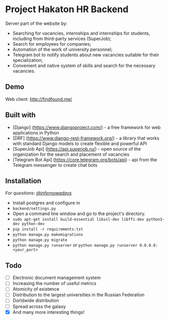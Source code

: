 # Project Hakaton HR Backend

Server part of the website by:
- Searching for vacancies, internships and internships for students, including from third-party services (SuperJob);
- Search for employees for companies;
- Automation of the work of university personnel;
- Telegram bot to notify students about new vacancies suitable for their specialization;
- Convenient and native system of skills and search for the necessary vacancies.

## Demo
Web client: http://findfound.me/

## Built with
- [Django] (https://www.djangoproject.com/) - a free framework for web applications in Python
- [DRF] (https://www.django-rest-framework.org/) - a library that works with standard Django models to create flexible and powerful API
- [SuperJob Api] (https://api.superjob.ru/) - open source of the organization for the search and placement of vacancies
- [Telegram Bot Api] (https://core.telegram.org/bots/api) - api from the Telegram messenger to create chat bots

## Installation
<i> For questions: [@infernowadays](https://t.me/infernowadays "@infernowadays") </i>
- Install postgres and configure in
- `backend/settings.py`
- Open a command line window and go to the project's directory.
- `sudo apt-get install build-essential libssl-dev libffi-dev python3-dev python-dev`
- `pip install -r requirements.txt`
- `python manage.py makemigrations`
- `python manage.py migrate`
- `python manage.py runserver` or `python manage.py runserver 0.0.0.0:<your_port>`

## Todo
- [ ] Electronic document management system
- [ ] Increasing the number of useful metrics
- [ ] Atomicity of existence
- [ ] Distribution to the largest universities in the Russian Federation
- [ ] Dorldwide distribution
- [ ] Spread across the galaxy
- [X] And many more interesting things!
